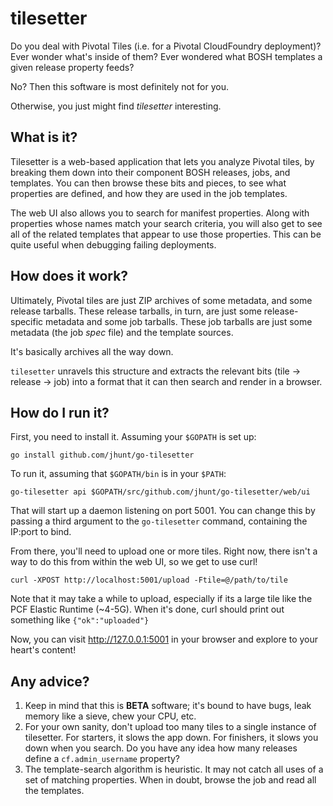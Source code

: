 tilesetter
==========

Do you deal with Pivotal Tiles (i.e. for a Pivotal CloudFoundry
deployment)?  Ever wonder what's inside of them?  Ever wondered
what BOSH templates a given release property feeds?

No?  Then this software is most definitely not for you.

Otherwise, you just might find _tilesetter_ interesting.

What is it?
-----------

Tilesetter is a web-based application that lets you analyze
Pivotal tiles, by breaking them down into their component BOSH
releases, jobs, and templates.  You can then browse these bits and
pieces, to see what properties are defined, and how they are used
in the job templates.

The web UI also allows you to search for manifest properties.
Along with properties whose names match your search criteria, you
will also get to see all of the related templates that appear to
use those properties.  This can be quite useful when debugging
failing deployments.

How does it work?
-----------------

Ultimately, Pivotal tiles are just ZIP archives of some metadata,
and some release tarballs.  These release tarballs, in turn, are
just some release-specific metadata and some job tarballs.  These
job tarballs are just some metadata (the job _spec_ file) and the
template sources.

It's basically archives all the way down.

`tilesetter` unravels this structure and extracts the relevant
bits (tile &rarr; release &rarr; job) into a format that it can
then search and render in a browser.

How do I run it?
----------------

First, you need to install it.  Assuming your `$GOPATH` is set up:

```
go install github.com/jhunt/go-tilesetter
```

To run it, assuming that `$GOPATH/bin` is in your `$PATH`:

```
go-tilesetter api $GOPATH/src/github.com/jhunt/go-tilesetter/web/ui
```

That will start up a daemon listening on port 5001.  You can
change this by passing a third argument to the `go-tilesetter`
command, containing the IP:port to bind.

From there, you'll need to upload one or more tiles.  Right now,
there isn't a way to do this from within the web UI, so we get to
use curl!

```
curl -XPOST http://localhost:5001/upload -Ftile=@/path/to/tile
```

Note that it may take a while to upload, especially if its a large
tile like the PCF Elastic Runtime (~4-5G).  When it's done, curl
should print out something like `{"ok":"uploaded"}`

Now, you can visit http://127.0.0.1:5001 in your browser and
explore to your heart's content!

Any advice?
-----------

1. Keep in mind that this is **BETA** software; it's bound to have
   bugs, leak memory like a sieve, chew your CPU, etc.
2. For your own sanity, don't upload too many tiles to a single
   instance of tilesetter.  For starters, it slows the app down.
   For finishers, it slows you down when you search.  Do you have
   any idea how many releases define a `cf.admin_username`
   property?
3. The template-search algorithm is heuristic.  It may not catch
   all uses of a set of matching properties.  When in doubt,
   browse the job and read all the templates.

